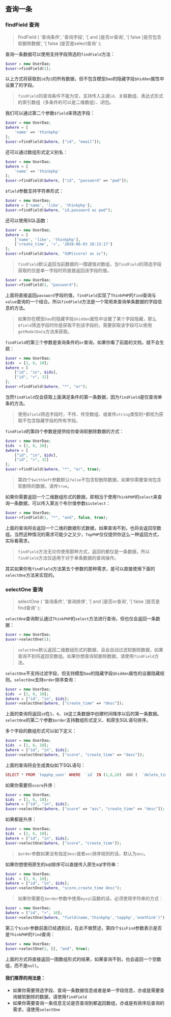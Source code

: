 ## 查询一条

### findField 查询

> findField \( '查询条件', '查询字段', '\[ and \]是否or查询', '\[ false \]是否包含软删除数据', '\[ false \]是否是select查询' \);

查询一条数据可以使用支持字段筛选的`findField`方法：

```php
$user = new UserDao;
$user->findField(1);
```

以上方式将获取到`id`为`1`的所有数据，但不包含模型`Dao`的隐藏字段`$hidden`属性中设置了的字段。

> `findField`的查询条件不能为空，支持传入主键`id`、关联数组、表达式形式的索引数组（多条件的可以是二维数组）、闭包。

我们可以通过第二个参数`$field`来筛选字段：

```php
$user = new UserDao;
$where = [
    'name' => 'thinkphp'
];
$user->findField($where, ["id", "email"]);
```

还可以通过数组形式定义别名：

```php
$user = new UserDao;
$where = [
    'name' => 'thinkphp'
];
$user->findField($where, ["id", "password" => "pwd"]);
```

`$field`参数支持字符串形式：

```php
$user = new UserDao;
$where = ['name', 'like', 'thinkphp'];
$user->findField($where, "id,password as pwd");
```

还可以使用SQL函数：

```php
$user = new UserDao;
$where = [
    ['name', 'like', 'thinkphp'],
    ['create_time', '<', '2020-06-03 18:13:17']    
];
$user->findField($where, "SUM(score) as sc");
```

> `findField`默认返回当前数据的一围键值对数组，当`findField`的筛选字段获取的仅是单一字段时将直接返回该字段的值。

```php
$user = new UserDao;
$user->findField(1, "password");
```

上面将直接返回`password`字段的值，`findField`实现了`ThinkPHP`的`find`查询与`value`查询的一个结合。所以`findField`方法是一个常用来查询单条数据的字段信息的方法。

> 如果你在模型`Dao`的隐藏字段`$hidden`属性中设置了某个字段隐藏，那么`$field`筛选字段时你是获取不到该字段的，需要获取该字段可以使用`getModelData`方法来获取。

`findField`的第三个参数是查询条件的`or`查询，如果你看了前面的文档，就不会生疏：

```php
$user = new UserDao;
$ids  = [1, 6, 10];
$where = [
    ["id", "in", $ids],
    ["id", ">", 32]
];
$user->findField($where, "*", "or");
```

当然`findField`仅会获取上面满足条件的第一条数据，因为`findField`是仅查询单条的方法。

> 使用`$field`筛选字段时，不传、传空数组、或者传`string`类型的`*`都视为获取不包含隐藏字段的所有字段。

`findField`的第四个参数是提供给你查询软删除数据的方式：

```php
$user = new UserDao;
$ids  = [1, 6, 10];
$where = [
    ["id", "in", $ids],
    ["id", ">", 32]
];
$user->findField($where, "*", "or", true);
```

> 第四个`$withSoft`参数默认`false`不包含软删除数据，如果你需要查询包含软删除的数据，请传`true`。

如果你需要返回一个二维数组形式的数据，即相当于使用`ThinkPHP`的`select`来查询一条数据，可以传入第五个布尔值参数`$isSelect`：

```php
$user = new UserDao;
$user->findField(1, "*", "and", false, true);
```

上面的查询将会返回一个二维的数据形式数据，如果查询不到，也将会返回空数组。当然这种情况的需求可能少之又少，`TopPHP`仅仅提供你这么一种返回方式，实际看需求。

> `findField`方法无论你使用那种方式，返回的都仅是一条数据，所以`findField`方法仅适用于对于单条数据的查询操作。

其实如果你有`findField`方法第五个参数的那种需求，是可以直接使用下面的`selectOne`方法来实现的。

### selectOne 查询

> selectOne \( '查询条件', '查询排序', '\[ and \]是否or查询', '\[ false \]是否是find查询' \);

`selectOne`查询默认通过`ThinkPHP`的`select`方法进行查询，但也仅会返回一条数据：

```php
$user = new UserDao;
$user->selectOne(1);
```

> `selectOne`默认返回二维数组形式的数据，且会自动过滤软删除数据，如果查询不到将返回空数组。如果你想查询软删除数据，请使用`findField`方法。

`selectOne`不支持过滤字段，但支持模型`Dao`的隐藏字段`$hidden`属性的设置隐藏规则。`selectOne`支持`order`排序查询：

```php
$user = new UserDao;
$ids  = [1, 6, 10];
$where = ["id", "in", $ids];
$user->selectOne($where, ["create_time" => "desc"]);
```

上面的查询将返回`id`在`1`、`6`、`10`这三条数据中创建时间降序以后的第一条数据。`selectOne`的第二个参数`$order`支持数组形式定义、和原生SQL语句排序。

多个字段的数组形式可以如下定义：

```php
$user = new UserDao;
$ids  = [1, 6, 10];
$where = ["id", "in", $ids];
$user->selectOne($where, ["score", "create_time" => "desc"]);
```

上面的查询将会生成类似如下SQL语句：

```php
SELECT * FROM `topphp_user` WHERE  `id` IN (1,6,10)  AND (  `delete_time` IS NULL OR `delete_time` = 0 ) ORDER BY `score`,`create_time` DESC LIMIT 1
```

如果你需要将`score`升序：

```php
$user = new UserDao;
$ids  = [1, 6, 10];
$where = ["id", "in", $ids];
$user->selectOne($where, ["score" => "asc", "create_time" => "desc"]);
```

如果都是升序：

```php
$user = new UserDao;
$ids  = [1, 6, 10];
$where = ["id", "in", $ids];
$user->selectOne($where, ["score", "create_time"]);
```

> `$order`参数如果没有指定`desc`或者`asc`排序规则的话，默认为`asc`。

如果你想使用原生的sql排序可以直接传入原生sql字符串：

```php
$user = new UserDao;
$ids  = [1, 6, 10];
$where = ["id", "in", $ids];
$user->selectOne($where, "score,create_time desc");
```
> 如果你需要在`$order`参数中使用`mysql`函数的话，必须使用字符串的方式：

```php
$user = new UserDao;
$where = ["id", ">", 10];
$user->selectOne($where, "field(name,'thinkphp','topphp','onethink')");
```

第三个`$isOr`参数前面已经遇到过，在此不做赘述，第四个`$isFind`参数表示是否是`ThinkPHP`的`find`查询：

```php
$user = new UserDao;
$user->selectOne(1, [], "and", true);
```

上面的方式将直接返回一围数组形式的结果，如果查询不到，也会返回一个空数组，而不是`null`。

#### 我们推荐的用法是：

* 如果你需要筛选字段、查询一条数据信息或者是单一字段信息，亦或是需要查询被软删除的数据，请使用`findField`
* 如果你需要查询一条信息无论是否查询到都返回数组，亦或是有排序后查询的需求，请使用`selectOne`


